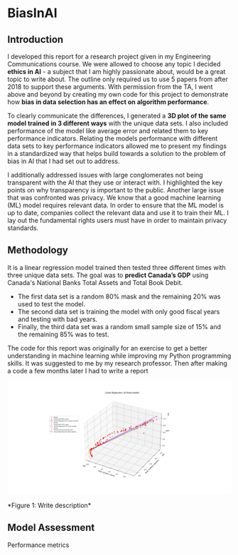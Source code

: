 # BiasInAI

## Introduction

I developed this report for a research project given in my Engineering Communications course. We were allowed to choose any topic I decided **ethics in AI** - a subject that I am highly passionate about, would be a great topic to write about. The outline only required us to use 5 papers from after 2018 to support these arguments. With permission from the TA, I went above and beyond by creating my own code for this project to demonstrate how **bias in data selection has an effect on algorithm performance**.

To clearly communicate the differences, I generated a **3D plot of the same model trained in 3 different ways** with the unique data sets. I also included performance of the model like average error and related them to key performance indicators. Relating the models performance with different data sets to key performance indicators allowed me to present my findings in a standardized way that helps build towards a solution to the problem of bias in AI that I had set out to address.

I additionally addressed issues with large conglomerates not being transparent with the AI that they use or interact with. I highlighted the key points on why transparency is important to the public. Another large issue that was confronted was privacy. We know that a good machine learning (ML) model requires relevant data. In order to ensure that the ML model is up to date, companies collect the relevant data and use it to train their ML. I lay out the fundamental rights users must have in order to maintain privacy standards. 

## Methodology

It is a linear regression model trained then tested three different times with three unique data sets. The goal was to **predict Canada’s GDP** using Canada's National Banks Total Assets and Total Book Debit.

- The first data set is a random 80% mask and the remaining 20% was used to test the model.
- The second data set is training the model with only good fiscal years and testing with bad years.
- Finally, the third data set was a random small sample size of 15% and the remaining 85% was to test.

The code for this report was originally for an exercise to get a better understanding in machine learning while improving my Python programming skills. It was suggested to me by my research professor. Then after making a code a few months later I had to write a report 
<p align="center">
  <img src="allthree.png" width="1000" alt="Image" title="Graph Comparing all the models trained and test data"
       style="transition: all 0.2s ease-in-out;" 
									onmouseover="this.style.transform='scale(4.3)'" onmouseout="this.style.transform='none'">

</p>
*Figure 1: Write description*


## Model Assessment

Performance metrics
